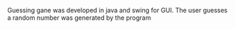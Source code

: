Guessing gane was developed in java and swing for GUI.
The user guesses a random number was generated by the program 
